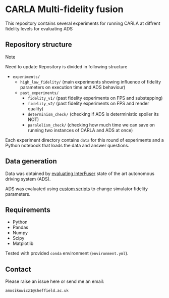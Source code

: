 # CARLA Multi-fidelity fusion

This repository contains several experiments for running CARLA at diffrent fidelity levels for evaluating ADS

## Repository structure

> [!NOTE]  
> Need to update
Repository is divided in following structure

- `experiments/`
  - `high_low_fidelity/` (main experiments showing influence of fidelity parameters on execution time and ADS behaviour)
  - `past_experiments/`
    - `fidelity_v1/` (past fidelity experiments on FPS and substepping)
    - `fidelity_v2/` (past fidelity experiments on FPS and render quality)
    - `determinism_check/` (checking if ADS is deterministic spoiler its NOT)
    - `paralelism_check/` (checking how much time we can save on running two instances of CARLA and ADS at once)

Each experiment directory contains `data` for this round of experiments and a Python notebook that loads the data and answer questions.

## Data generation

Data was obtained by [evaluating InterFuser](https://github.com/opendilab/InterFuser?tab=readme-ov-file#evaluation) state of the art autonomous driving system (ADS).  

ADS was evaluated using [custom scripts](https://github.com/PanZWarzywniaka/InterFuser/tree/main/leaderboard/scripts) to change simulator fidelity parameters.

<!-- Fidelity parameters:
- FPS: `int`  defined as: 1/[fixed_delta_seconds](https://carla.readthedocs.io/en/latest/python_api/#carla.WorldSettings.fixed_delta_seconds), default: 20
- [Substepping](https://carla.readthedocs.io/en/latest/python_api/#carla.WorldSettings.substepping): `bool`, default: True -->

<!-- #### Structure
Data structured in following way:

Each file is record of running 10 evaluations.
Name of the file indicates fidelity params underwhich [InterFuser](https://github.com/opendilab/InterFuser) has been evaluated.
So e.g. 
- `fidelity_eval_20_fps_substepping_1.json` CARLA was running at 20FPS with substepping turned ON (default evaluation)
- `fidelity_eval_10_fps_substepping_0.json` CARLA was running at 10FPS with substepping turned OFF -->


<!-- ### Determinism data

Subsidiary evaluation to check if ADS was deterministic. -->

## Requirements

- Python
- Pandas
- Numpy
- Scipy
- Matplotlib

Tested with provided `conda` environment (`environment.yml`).

## Contact

Please raise an issue here or send me an email: 

`amosikowicz1@sheffield.ac.uk`